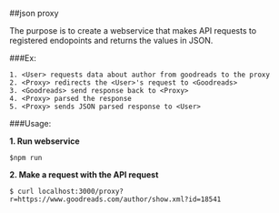 ##json proxy

The purpose is to create a webservice that makes API requests to registered endopoints and returns the values in JSON.

###Ex:

	1. <User> requests data about author from goodreads to the proxy
	2. <Proxy> redirects the <User>'s request to <Goodreads>
	3. <Goodreads> send response back to <Proxy>
	4. <Proxy> parsed the response
	5. <Proxy> sends JSON parsed response to <User>


###Usage:

**1. Run webservice**
```
$npm run
```

**2. Make a request with the API request**
```
$ curl localhost:3000/proxy?r=https://www.goodreads.com/author/show.xml?id=18541
```
